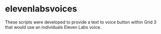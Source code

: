 # elevenlabsvoices
These scripts were developed to provide a text to voice button within Grid 3 that would use an individuals Eleven Labs voice.

